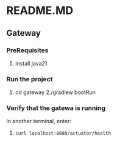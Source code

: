 # README.MD

## Gateway

### PreRequisites
1. install java21

### Run the project
1. cd gateway
2./gradlew bootRun

### Verify that the gatewa is running
In another terminal, enter:
1. `curl localhost:8080/actuator/health`

